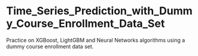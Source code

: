 # Time_Series_Prediction_with_Dummy_Course_Enrollment_Data_Set
Practice on XGBoost, LightGBM and Neural Networks algorithms using a dummy course enrollment data set.
